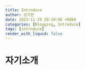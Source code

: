 ```yaml
---
title: Introduce
author: 김기현
date: 2023-11-29 20:10:00 +0800
categories: [Blogging, Introduce]
tags: [introduce]
render_with_liquid: false
---
```



# 자기소개
